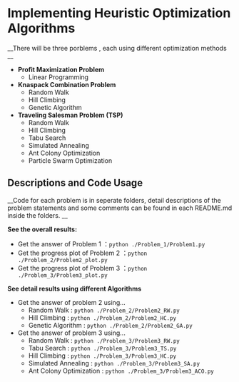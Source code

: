 # Implementing Heuristic Optimization Algorithms
__There will be three porblems , each using different optimization methods __

+ __Profit Maximization Problem__
	+ Linear Programming
+ __Knaspack Combination Problem__
    + Random Walk
    + Hill Climbing
    + Genetic Algorithm
+ __Traveling Salesman Problem (TSP)__
    * Random Walk
    * Hill Climbing
    * Tabu Search
	* Simulated Annealing
	* Ant Colony Optimization
	* Particle Swarm Optimization


## Descriptions and Code Usage
__Code for each problem is in seperate folders, detail descriptions of the problem statements and some comments can be found in each README.md inside the folders.  __


__See the overall results:__
- Get the answer of Problem 1 ：`python ./Problem_1/Problem1.py`
- Get the progress plot of Problem 2 ：`python ./Problem_2/Problem2_plot.py`
- Get the progress plot of Problem 3 ：`python ./Problem_3/Problem3_plot.py`

__See detail results using different Algorithms__
- Get the answer of problem 2 using...
	- Random Walk : `python ./Problem_2/Problem2_RW.py`
	- Hill Climbing : `python ./Problem_2/Problem2_HC.py`
	- Genetic Algorithm : `python ./Problem_2/Problem2_GA.py`
- Get the answer of problem 3 using...
	- Random Walk : `python ./Problem_3/Problem3_RW.py`
	- Tabu Search : `python ./Problem_3/Problem3_TS.py`
	- Hill Climbing : `python ./Problem_3/Problem3_HC.py`
	- Simulated Annealing : `python ./Problem_3/Problem3_SA.py`
	- Ant Colony Optimization : `python ./Problem_3/Problem3_ACO.py`